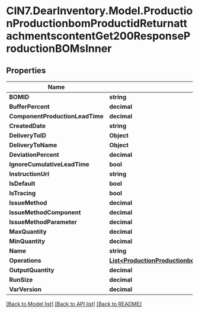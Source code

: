 # CIN7.DearInventory.Model.ProductionProductionbomProductidReturnattachmentscontentGet200ResponseProductionBOMsInner

## Properties

| Name                            | Type                                                                                                                                                                                                                                    | Description | Notes      |
| ------------------------------- | --------------------------------------------------------------------------------------------------------------------------------------------------------------------------------------------------------------------------------------- | ----------- | ---------- |
| **BOMID**                       | **string**                                                                                                                                                                                                                              |             | [optional] |
| **BufferPercent**               | **decimal**                                                                                                                                                                                                                             |             | [optional] |
| **ComponentProductionLeadTime** | **decimal**                                                                                                                                                                                                                             |             | [optional] |
| **CreatedDate**                 | **string**                                                                                                                                                                                                                              |             | [optional] |
| **DeliveryToID**                | **Object**                                                                                                                                                                                                                              |             | [optional] |
| **DeliveryToName**              | **Object**                                                                                                                                                                                                                              |             | [optional] |
| **DeviationPercent**            | **decimal**                                                                                                                                                                                                                             |             | [optional] |
| **IgnoreCumulativeLeadTime**    | **bool**                                                                                                                                                                                                                                |             | [optional] |
| **InstructionUrl**              | **string**                                                                                                                                                                                                                              |             | [optional] |
| **IsDefault**                   | **bool**                                                                                                                                                                                                                                |             | [optional] |
| **IsTracing**                   | **bool**                                                                                                                                                                                                                                |             | [optional] |
| **IssueMethod**                 | **decimal**                                                                                                                                                                                                                             |             | [optional] |
| **IssueMethodComponent**        | **decimal**                                                                                                                                                                                                                             |             | [optional] |
| **IssueMethodParameter**        | **decimal**                                                                                                                                                                                                                             |             | [optional] |
| **MaxQuantity**                 | **decimal**                                                                                                                                                                                                                             |             | [optional] |
| **MinQuantity**                 | **decimal**                                                                                                                                                                                                                             |             | [optional] |
| **Name**                        | **string**                                                                                                                                                                                                                              |             | [optional] |
| **Operations**                  | [**List&lt;ProductionProductionbomProductidReturnattachmentscontentGet200ResponseProductionBOMsInnerOperationsInner&gt;**](ProductionProductionbomProductidReturnattachmentscontentGet200ResponseProductionBOMsInnerOperationsInner.md) |             | [optional] |
| **OutputQuantity**              | **decimal**                                                                                                                                                                                                                             |             | [optional] |
| **RunSize**                     | **decimal**                                                                                                                                                                                                                             |             | [optional] |
| **VarVersion**                  | **decimal**                                                                                                                                                                                                                             |             | [optional] |

[[Back to Model list]](../README.md#documentation-for-models) [[Back to API list]](../README.md#documentation-for-api-endpoints) [[Back to README]](../README.md)
